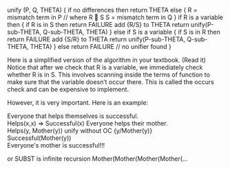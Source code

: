 ﻿
unify (P, Q, THETA) {
  if no differences then return THETA
  else {
    R = mismatch term in P      // where R  S
    S = mismatch term in Q
  }
  if R is a variable then {
    if R is in S then return FAILURE
    add {R/S} to THETA
    return unify(P-sub-THETA, Q-sub-THETA, THETA)
  }
  else if S is a variable {
    if S is in R then return FAILURE
    add {S/R} to THETA
    return unify(P-sub-THETA, Q-sub-THETA, THETA)
  }
  else return FAILURE           // no unifier found
}

Here is a simplified version of the algorithm in your textbook.
 (Read it)
Notice that after we check that R is a variable, we immediately check whether R is in S. This involves scanning inside the terms of function to make sure that the variable doesn’t occur there. This is called the occurs check and can be expensive to implement.

However, it is very important.
Here is an example:

Everyone that helps themselves is successful.		
Helps(x,x)      => Successful(x)
      Everyone helps their mother.				
Helps(y, Mother(y))
      unify without OC   {y/Mother(y)}				
Successful(Mother(y))		
Everyone's mother is successful!!!
									
or SUBST is infinite recursion
 Mother(Mother(Mother(Mother(…